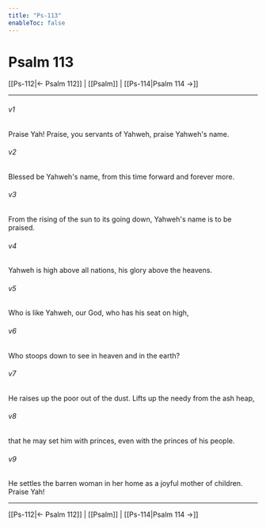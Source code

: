 ```yaml
---
title: "Ps-113"
enableToc: false
---
```

# Psalm 113

[[Ps-112|← Psalm 112]] | [[Psalm]] | [[Ps-114|Psalm 114 →]]
***



###### v1 
Praise Yah! Praise, you servants of Yahweh, praise Yahweh's name. 

###### v2 
Blessed be Yahweh's name, from this time forward and forever more. 

###### v3 
From the rising of the sun to its going down, Yahweh's name is to be praised. 

###### v4 
Yahweh is high above all nations, his glory above the heavens. 

###### v5 
Who is like Yahweh, our God, who has his seat on high, 

###### v6 
Who stoops down to see in heaven and in the earth? 

###### v7 
He raises up the poor out of the dust. Lifts up the needy from the ash heap, 

###### v8 
that he may set him with princes, even with the princes of his people. 

###### v9 
He settles the barren woman in her home as a joyful mother of children. Praise Yah!

***
[[Ps-112|← Psalm 112]] | [[Psalm]] | [[Ps-114|Psalm 114 →]]

